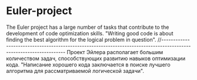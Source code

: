 # Euler-project
The Euler project has a large number of tasks that contribute to the development of code optimization skills. 
"Writing good code is about finding the best algorithm for the logical problem in question".
//-------------------------------------------------------------------------------------------------------------------
Проект Эйлера располагает большим количеством задач, способствующих развитию навыков оптимизации кода. 
"Написание хорошего кода заключается в поиске лучшего алгоритма для рассматриваемой логической задачи".
